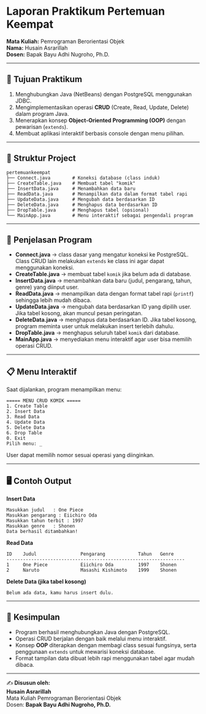 # Laporan Praktikum Pertemuan Keempat  
**Mata Kuliah:** Pemrograman Berorientasi Objek  
**Nama:** Husain Asrarillah  
**Dosen:** Bapak Bayu Adhi Nugroho, Ph.D.  

---

## 📌 Tujuan Praktikum
1. Menghubungkan Java (NetBeans) dengan PostgreSQL menggunakan JDBC.  
2. Mengimplementasikan operasi **CRUD** (Create, Read, Update, Delete) dalam program Java.  
3. Menerapkan konsep **Object-Oriented Programming (OOP)** dengan pewarisan (`extends`).  
4. Membuat aplikasi interaktif berbasis console dengan menu pilihan.  

---

## 📂 Struktur Project
```
pertemuankeempat
├── Connect.java        # Koneksi database (class induk)
├── CreateTable.java    # Membuat tabel "komik"
├── InsertData.java     # Menambahkan data baru
├── ReadData.java       # Menampilkan data dalam format tabel rapi
├── UpdateData.java     # Mengubah data berdasarkan ID
├── DeleteData.java     # Menghapus data berdasarkan ID
├── DropTable.java      # Menghapus tabel (opsional)
└── MainApp.java        # Menu interaktif sebagai pengendali program
```

---

## 📖 Penjelasan Program
- **Connect.java** → class dasar yang mengatur koneksi ke PostgreSQL. Class CRUD lain melakukan `extends` ke class ini agar dapat menggunakan koneksi.  
- **CreateTable.java** → membuat tabel `komik` jika belum ada di database.  
- **InsertData.java** → menambahkan data baru (judul, pengarang, tahun, genre) yang diinput user.  
- **ReadData.java** → menampilkan data dengan format tabel rapi (`printf`) sehingga lebih mudah dibaca.  
- **UpdateData.java** → mengubah data berdasarkan ID yang dipilih user. Jika tabel kosong, akan muncul pesan peringatan.  
- **DeleteData.java** → menghapus data berdasarkan ID. Jika tabel kosong, program meminta user untuk melakukan insert terlebih dahulu.  
- **DropTable.java** → menghapus seluruh tabel `komik` dari database.  
- **MainApp.java** → menyediakan menu interaktif agar user bisa memilih operasi CRUD.  

---

## 📋 Menu Interaktif
Saat dijalankan, program menampilkan menu:
```
===== MENU CRUD KOMIK =====
1. Create Table
2. Insert Data
3. Read Data
4. Update Data
5. Delete Data
6. Drop Table
0. Exit
Pilih menu: _
```

User dapat memilih nomor sesuai operasi yang diinginkan.  

---

## 🖥️ Contoh Output
**Insert Data**  
```
Masukkan judul   : One Piece
Masukkan pengarang : Eiichiro Oda
Masukkan tahun terbit : 1997
Masukkan genre   : Shonen
Data berhasil ditambahkan!
```

**Read Data**  
```
ID    Judul                Pengarang            Tahun   Genre     
-----------------------------------------------------------------
1     One Piece            Eiichiro Oda         1997    Shonen
2     Naruto               Masashi Kishimoto    1999    Shonen
```

**Delete Data (jika tabel kosong)**  
```
Belum ada data, kamu harus insert dulu.
```

---

## 📝 Kesimpulan
- Program berhasil menghubungkan Java dengan PostgreSQL.  
- Operasi CRUD berjalan dengan baik melalui menu interaktif.  
- Konsep **OOP** diterapkan dengan membagi class sesuai fungsinya, serta penggunaan `extends` untuk mewarisi koneksi database.  
- Format tampilan data dibuat lebih rapi menggunakan tabel agar mudah dibaca.  

---

✍️ **Disusun oleh:**  
**Husain Asrarillah**  
Mata Kuliah Pemrograman Berorientasi Objek  
Dosen: **Bapak Bayu Adhi Nugroho, Ph.D.**  
